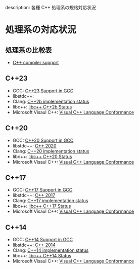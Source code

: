 description: 各種 C++ 処理系の規格対応状況

# 処理系の対応状況

## 処理系の比較表
- [C++ compiler support](https://en.cppreference.com/w/cpp/compiler_support)

## C++23

- GCC: [C++23 Support in GCC](https://gcc.gnu.org/projects/cxx-status.html#cxx23)
- libstdc++: 
- Clang: [C++2b implementation status](http://clang.llvm.org/cxx_status.html#cxx23)
- libc++: [libc++ C++2b Status](https://libcxx.llvm.org/Status/Cxx2b.html)
- Microsoft Visaul C++: [Visual C++ Language Conformance](https://docs.microsoft.com/en-us/cpp/visual-cpp-language-conformance)

## C++20

- GCC: [C++20 Support in GCC](https://gcc.gnu.org/projects/cxx-status.html#cxx20)
- libstdc++: [C++ 2020](https://gcc.gnu.org/onlinedocs/libstdc++/manual/status.html#status.iso.2020)
- Clang: [C++20 implementation status](http://clang.llvm.org/cxx_status.html#cxx20)
- libc++: [libc++ C++20 Status](https://libcxx.llvm.org/Status/Cxx20.html)
- Microsoft Visaul C++: [Visual C++ Language Conformance](https://docs.microsoft.com/en-us/cpp/visual-cpp-language-conformance)

## C++17

- GCC: [C++17 Support in GCC](https://gcc.gnu.org/projects/cxx-status.html#cxx17)
- libstdc++: [C++ 2017](https://gcc.gnu.org/onlinedocs/libstdc++/manual/status.html#status.iso.2017)
- Clang: [C++17 implementation status](http://clang.llvm.org/cxx_status.html#cxx17)
- libc++: [libc++ C++17 Status](https://libcxx.llvm.org/Status/Cxx17.html)
- Microsoft Visaul C++: [Visual C++ Language Conformance](https://docs.microsoft.com/en-us/cpp/visual-cpp-language-conformance)

## C++14

- GCC: [C++14 Support in GCC](https://gcc.gnu.org/projects/cxx-status.html#cxx14)
- libstdc++: [C++ 2014](https://gcc.gnu.org/onlinedocs/libstdc++/manual/status.html#status.iso.2014)
- Clang: [C++14 implementation status](http://clang.llvm.org/cxx_status.html#cxx14)
- libc++: [libc++ C++14 Status](https://libcxx.llvm.org/Status/Cxx14.html)
- Microsoft Visaul C++: [Visual C++ Language Conformance](https://docs.microsoft.com/en-us/cpp/visual-cpp-language-conformance)
